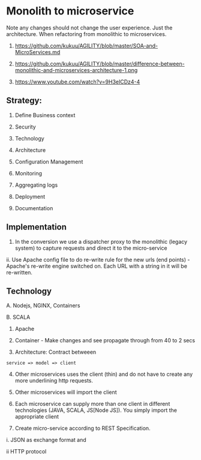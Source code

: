# Monolith to microservice

Note any changes should not change the user experience. Just the architecture. When refactoring from monolithic to microservices.

1. https://github.com/kukuu/AGILITY/blob/master/SOA-and-MicroServices.md 

2. https://github.com/kukuu/AGILITY/blob/master/difference-between-monolithic-and-microservices-architecture-1.png 

3. https://www.youtube.com/watch?v=9H3eICDz4-4

## Strategy:

1. Define Business context

2. Security

3. Technology

4. Architecture

5. Configuration Management

6. Monitoring

7. Aggregating logs

8. Deployment

9. Documentation

## Implementation

1. In the conversion we use a dispatcher proxy to the monolithic (legacy system) to capture requests and direct it to the micro-service

ii. Use Apache config file to do re-write rule for the new  urls (end points) - Apache's re-write engine switched on. Each URL with a string in it will be re-written.


## Technology


A. Nodejs, NGINX, Containers

B. SCALA


1. Apache 

2. Container -  Make changes and see propagate through from 40 to 2 secs

3. Architecture: Contract betweeen

```
service => model => client

```
4. Other microservices uses the client (thin) and do not have to create any more underlining http requests. 

5. Other microservices will import the client

6. Each microservice can supply more than one client in different technologies (JAVA, SCALA, JS[Node JS]). You simply import the appropriate client

7. Create micro-service according to REST  Specification.

i. JSON as exchange format and

ii HTTP protocol

